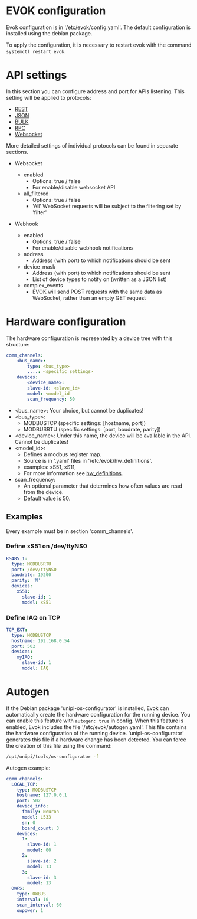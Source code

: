 # EVOK configuration

Evok configuration is in '/etc/evok/config.yaml'.
The default configuration is installed using the debian package.

To apply the configuration, it is necessary to restart evok with the command `systemctl restart evok`.


# API settings

In this section you can configure address and port for APIs listening.
This setting will be applied to protocols:
 - [REST](../apis/rest.md)
 - [JSON](../apis/json.md)
 - [BULK](../apis/bulk.md)
 - [RPC](../apis/rpc.md)
 - [Websocket](../apis/websocket.md)
  
More detailed settings of individual protocols can be found in separate sections.

- Websocket
   - enabled
     - Options: true / false
     - For enable/disable websocket API
   - all_filtered
     - Options: true / false
     - 'All' WebSocket requests will be subject to the filtering set by 'filter'
       
- Webhook
   - enabled
      - Options: true / false
      - For enable/disable webhook notifications
   - address
     - Address (with port) to which notifications should be sent
   - device_mask
     - Address (with port) to which notifications should be sent
     - List of device types to notify on (written as a JSON list)
   - complex_events 
     - EVOK will send POST requests with the same data as WebSocket, rather than an empty GET request


# Hardware configuration

The hardware configuration is represented by a device tree with this structure:
```yaml
comm_channels:
    <bus_name>:
        type: <bus_type>
        ....: <specific settings>
    devices:
        <device_name>:
        slave-id: <slave_id>
        model: <model_id
        scan_frequency: 50
```
 - <bus_name>: Your choice, but cannot be duplicates!
 - <bus_type>:
   - MODBUSTCP (specific settings: [hostname, port])
   - MODBUSRTU (specific settings: [port, boudrate, parity])
 - <device_name>: Under this name, the device will be available in the API. Cannot be duplicates!
 - <model_id>:
   - Defines a modbus register map.
   - Source is in '.yaml' files in '/etc/evok/hw_definitions'.
   - examples: xS51, xS11,
   - For more information see [hw_definitions](./hw_definitions.md).
 - scan_frequency:
   - An optional parameter that determines how often values are read from the device.
   - Default value is 50.

## Examples

Every example must be in section 'comm_channels'.

### Define xS51 on /dev/ttyNS0
```yaml
RS485_1:
  type: MODBUSRTU
  port: /dev/ttyNS0
  baudrate: 19200
  parity: 'N'
  devices:
    xS51:
      slave-id: 1
      model: xS51
```

### Define IAQ on TCP
```yaml
TCP_EXT:
  type: MODBUSTCP
  hostname: 192.168.0.54
  port: 502
  devices:
    myIAQ:
      slave-id: 1
      model: IAQ
```

# Autogen

If the Debian package 'unipi-os-configurator' is installed,
Evok can automatically create the hardware configuration for the running device.
You can enable this feature with `autogen: true` in config.
When this feature is enabled, Evok includes the file '/etc/evok/autogen.yaml'.
This file contains the hardware configuration of the running device.
'unipi-os-configurator' generates this file if a hardware change has been detected.
You can force the creation of this file using the command:
```bash
/opt/unipi/tools/os-configurator -f
````
Autogen example:
```yaml
comm_channels:
  LOCAL_TCP:
    type: MODBUSTCP
    hostname: 127.0.0.1
    port: 502
    device_info:
      family: Neuron
      model: L533
      sn: 0
      board_count: 3
    devices:
      1:
        slave-id: 1
        model: 00
      2:
        slave-id: 2
        model: 13
      3:
        slave-id: 3
        model: 13
  OWFS:
    type: OWBUS
    interval: 10
    scan_interval: 60
    owpower: 1
```
